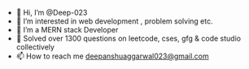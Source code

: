 - 👋 Hi, I’m @Deep-023
- 👀 I’m interested in web development , problem solving etc.
- 🌱 I’m a MERN stack Developer
- 💞️ Solved over 1300 questions on leetcode, cses, gfg & code studio collectively
- 📫 How to reach me deepanshuaggarwal023@gmail.com

<!---
Deep-023/Deep-023 is a ✨ special ✨ repository because its `README.md` (this file) appears on your GitHub profile.
You can click the Preview link to take a look at your changes.
--->

